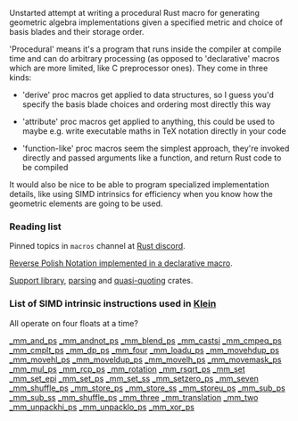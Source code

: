Unstarted attempt at writing a procedural Rust macro for generating geometric algebra implementations given a specified metric and choice of basis blades and their storage order.

'Procedural' means it's a program that runs inside the compiler at compile time and can do arbitrary processing (as opposed to 'declarative' macros which are more limited, like C preprocessor ones). They come in three kinds:

* 'derive' proc macros get applied to data structures, so I guess you'd specify the basis blade choices and ordering most directly this way

* 'attribute' proc macros get applied to anything, this could be used to maybe e.g. write executable maths in TeX notation directly in your code

* 'function-like' proc macros seem the simplest approach, they're invoked directly and passed arguments like a function, and return Rust code to be compiled

It would also be nice to be able to program specialized implementation details, like using SIMD intrinsics for efficiency when you know how the geometric elements are going to be used.

### Reading list

Pinned topics in `macros` channel at [Rust discord](https://discord.gg/4e9qXV).

[Reverse Polish Notation implemented in a declarative macro](https://rreverser.com/writing-complex-macros-in-rust/).

[Support library](https://doc.rust-lang.org/proc_macro/), [parsing](https://github.com/dtolnay/syn) and [quasi-quoting](https://docs.rs/quote/0.6.13/quote/) crates.

### List of SIMD intrinsic instructions used in [Klein](https://www.jeremyong.com/klein/) 

All operate on four floats at a time?

[_mm_and_ps](https://software.intel.com/sites/landingpage/IntrinsicsGuide/#text=_mm_and_ps&expand=5197)
[_mm_andnot_ps](https://software.intel.com/sites/landingpage/IntrinsicsGuide/#text=_mm_andnot_ps&expand=5197)
[_mm_blend_ps](https://software.intel.com/sites/landingpage/IntrinsicsGuide/#text=_mm_blend_ps&expand=5197)
[_mm_castsi](https://software.intel.com/sites/landingpage/IntrinsicsGuide/#text=_mm_castsi&expand=5197)
[_mm_cmpeq_ps](https://software.intel.com/sites/landingpage/IntrinsicsGuide/#text=_mm_cmpeq_ps&expand=5197)
[_mm_cmplt_ps](https://software.intel.com/sites/landingpage/IntrinsicsGuide/#text=_mm_cmplt_ps&expand=5197)
[_mm_dp_ps](https://software.intel.com/sites/landingpage/IntrinsicsGuide/#text=_mm_dp_ps&expand=5197)
[_mm_four](https://software.intel.com/sites/landingpage/IntrinsicsGuide/#text=_mm_four&expand=5197)
[_mm_loadu_ps](https://software.intel.com/sites/landingpage/IntrinsicsGuide/#text=_mm_loadu_ps&expand=5197)
[_mm_movehdup_ps](https://software.intel.com/sites/landingpage/IntrinsicsGuide/#text=_mm_movehdup_ps&expand=5197)
[_mm_movehl_ps](https://software.intel.com/sites/landingpage/IntrinsicsGuide/#text=_mm_movehl_ps&expand=5197)
[_mm_moveldup_ps](https://software.intel.com/sites/landingpage/IntrinsicsGuide/#text=_mm_moveldup_ps&expand=5197)
[_mm_movelh_ps](https://software.intel.com/sites/landingpage/IntrinsicsGuide/#text=_mm_movelh_ps&expand=5197)
[_mm_movemask_ps](https://software.intel.com/sites/landingpage/IntrinsicsGuide/#text=_mm_movemask_ps&expand=5197)
[_mm_mul_ps](https://software.intel.com/sites/landingpage/IntrinsicsGuide/#text=_mm_mul_ps&expand=5197)
[_mm_rcp_ps](https://software.intel.com/sites/landingpage/IntrinsicsGuide/#text=_mm_rcp_ps&expand=5197)
[_mm_rotation](https://software.intel.com/sites/landingpage/IntrinsicsGuide/#text=_mm_rotation&expand=5197)
[_mm_rsqrt_ps](https://software.intel.com/sites/landingpage/IntrinsicsGuide/#text=_mm_rsqrt_ps&expand=5197)
[_mm_set](https://software.intel.com/sites/landingpage/IntrinsicsGuide/#text=_mm_set&expand=5197)
[_mm_set_epi](https://software.intel.com/sites/landingpage/IntrinsicsGuide/#text=_mm_set_epi&expand=5197)
[_mm_set_ps](https://software.intel.com/sites/landingpage/IntrinsicsGuide/#text=_mm_set_ps&expand=5197)
[_mm_set_ss](https://software.intel.com/sites/landingpage/IntrinsicsGuide/#text=_mm_set_ss&expand=5197)
[_mm_setzero_ps](https://software.intel.com/sites/landingpage/IntrinsicsGuide/#text=_mm_setzero_ps&expand=5197)
[_mm_seven](https://software.intel.com/sites/landingpage/IntrinsicsGuide/#text=_mm_seven&expand=5197)
[_mm_shuffle_ps](https://software.intel.com/sites/landingpage/IntrinsicsGuide/#text=_mm_shuffle_ps&expand=5197)
[_mm_store_ps](https://software.intel.com/sites/landingpage/IntrinsicsGuide/#text=_mm_store_ps&expand=5197)
[_mm_store_ss](https://software.intel.com/sites/landingpage/IntrinsicsGuide/#text=_mm_store_ss&expand=5197)
[_mm_storeu_ps](https://software.intel.com/sites/landingpage/IntrinsicsGuide/#text=_mm_storeu_ps&expand=5197)
[_mm_sub_ps](https://software.intel.com/sites/landingpage/IntrinsicsGuide/#text=_mm_sub_ps&expand=5197)
[_mm_sub_ss](https://software.intel.com/sites/landingpage/IntrinsicsGuide/#text=_mm_sub_ss&expand=5197)
[_mm_shuffle_ps](https://software.intel.com/sites/landingpage/IntrinsicsGuide/#text=_mm_shuffle_ps&expand=5197)
[_mm_three](https://software.intel.com/sites/landingpage/IntrinsicsGuide/#text=_mm_three&expand=5197)
[_mm_translation](https://software.intel.com/sites/landingpage/IntrinsicsGuide/#text=_mm_translation&expand=5197)
[_mm_two](https://software.intel.com/sites/landingpage/IntrinsicsGuide/#text=_mm_two&expand=5197)
[_mm_unpackhi_ps](https://software.intel.com/sites/landingpage/IntrinsicsGuide/#text=_mm_unpackhi_ps&expand=5197)
[_mm_unpacklo_ps](https://software.intel.com/sites/landingpage/IntrinsicsGuide/#text=_mm_unpacklo_ps&expand=5197)
[_mm_xor_ps](https://software.intel.com/sites/landingpage/IntrinsicsGuide/#text=_mm_xor_ps&expand=5197)
